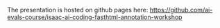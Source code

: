 The presentation is hosted on github pages here:  https://github.com/ai-evals-course/isaac-ai-coding-fasthtml-annotation-workshop

